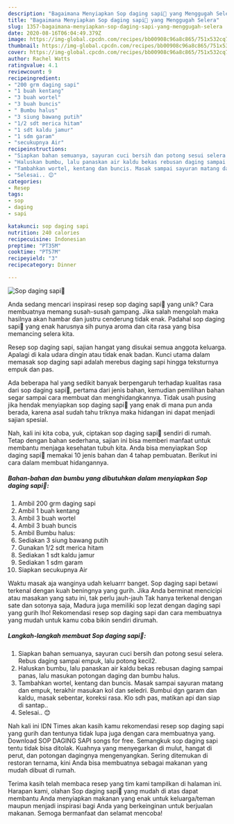 ```yaml
---
description: "Bagaimana Menyiapkan Sop daging sapi🍲 yang Menggugah Selera"
title: "Bagaimana Menyiapkan Sop daging sapi🍲 yang Menggugah Selera"
slug: 1357-bagaimana-menyiapkan-sop-daging-sapi-yang-menggugah-selera
date: 2020-08-16T06:04:49.379Z
image: https://img-global.cpcdn.com/recipes/bb00908c96a8c865/751x532cq70/sop-daging-sapi🍲-foto-resep-utama.jpg
thumbnail: https://img-global.cpcdn.com/recipes/bb00908c96a8c865/751x532cq70/sop-daging-sapi🍲-foto-resep-utama.jpg
cover: https://img-global.cpcdn.com/recipes/bb00908c96a8c865/751x532cq70/sop-daging-sapi🍲-foto-resep-utama.jpg
author: Rachel Watts
ratingvalue: 4.1
reviewcount: 9
recipeingredient:
- "200 grm daging sapi"
- "1 buah kentang"
- "3 buah wortel"
- "3 buah buncis"
- " Bumbu halus"
- "3 siung bawang putih"
- "1/2 sdt merica hitam"
- "1 sdt kaldu jamur"
- "1 sdm garam"
- "secukupnya Air"
recipeinstructions:
- "Siapkan bahan semuanya, sayuran cuci bersih dan potong sesui selera. Rebus daging sampai empuk, lalu potong kecil2."
- "Haluskan bumbu, lalu panaskan air kaldu bekas rebusan daging sampai panas, lalu masukan potongan daging dan bumbu halus."
- "Tambahkan wortel, kentang dan buncis. Masak sampai sayuran matang dan empuk, terakhir masukan kol dan seledri. Bumbui dgn garam dan kaldu, masak sebentar, koreksi rasa. Klo sdh pas, matikan api dan siap di santap.."
- "Selesai.. 😊"
categories:
- Resep
tags:
- sop
- daging
- sapi

katakunci: sop daging sapi 
nutrition: 240 calories
recipecuisine: Indonesian
preptime: "PT35M"
cooktime: "PT57M"
recipeyield: "3"
recipecategory: Dinner

---
```



![Sop daging sapi🍲](https://img-global.cpcdn.com/recipes/bb00908c96a8c865/751x532cq70/sop-daging-sapi🍲-foto-resep-utama.jpg)

Anda sedang mencari inspirasi resep sop daging sapi🍲 yang unik? Cara membuatnya memang susah-susah gampang. Jika salah mengolah maka hasilnya akan hambar dan justru cenderung tidak enak. Padahal sop daging sapi🍲 yang enak harusnya sih punya aroma dan cita rasa yang bisa memancing selera kita.

Resep sop daging sapi, sajian hangat yang disukai semua anggota keluarga. Apalagi di kala udara dingin atau tidak enak badan. Kunci utama dalam memasak sop daging sapi adalah merebus daging sapi hingga teksturnya empuk dan pas.

Ada beberapa hal yang sedikit banyak berpengaruh terhadap kualitas rasa dari sop daging sapi🍲, pertama dari jenis bahan, kemudian pemilihan bahan segar sampai cara membuat dan menghidangkannya. Tidak usah pusing jika hendak menyiapkan sop daging sapi🍲 yang enak di mana pun anda berada, karena asal sudah tahu triknya maka hidangan ini dapat menjadi sajian spesial.


Nah, kali ini kita coba, yuk, ciptakan sop daging sapi🍲 sendiri di rumah. Tetap dengan bahan sederhana, sajian ini bisa memberi manfaat untuk membantu menjaga kesehatan tubuh kita. Anda bisa menyiapkan Sop daging sapi🍲 memakai 10 jenis bahan dan 4 tahap pembuatan. Berikut ini cara dalam membuat hidangannya.

<!--inarticleads1-->

##### Bahan-bahan dan bumbu yang dibutuhkan dalam menyiapkan Sop daging sapi🍲:

1. Ambil 200 grm daging sapi
1. Ambil 1 buah kentang
1. Ambil 3 buah wortel
1. Ambil 3 buah buncis
1. Ambil  Bumbu halus:
1. Sediakan 3 siung bawang putih
1. Gunakan 1/2 sdt merica hitam
1. Sediakan 1 sdt kaldu jamur
1. Sediakan 1 sdm garam
1. Siapkan secukupnya Air


Waktu masak aja wanginya udah keluarrr banget. Sop daging sapi betawi terkenal dengan kuah beningnya yang gurih. Jika Anda berminat mencicipi atau masakan yang satu ini, tak perlu jauh-jauh Tak hanya terkenal dengan sate dan sotonya saja, Madura juga memiliki sop lezat dengan daging sapi yang gurih lho! Rekomendasi resep sop daging sapi dan cara membuatnya yang mudah untuk kamu coba bikin sendiri dirumah. 

<!--inarticleads2-->

##### Langkah-langkah membuat Sop daging sapi🍲:

1. Siapkan bahan semuanya, sayuran cuci bersih dan potong sesui selera. Rebus daging sampai empuk, lalu potong kecil2.
1. Haluskan bumbu, lalu panaskan air kaldu bekas rebusan daging sampai panas, lalu masukan potongan daging dan bumbu halus.
1. Tambahkan wortel, kentang dan buncis. Masak sampai sayuran matang dan empuk, terakhir masukan kol dan seledri. Bumbui dgn garam dan kaldu, masak sebentar, koreksi rasa. Klo sdh pas, matikan api dan siap di santap..
1. Selesai.. 😊


Nah kali ini IDN Times akan kasih kamu rekomendasi resep sop daging sapi yang gurih dan tentunya tidak lupa juga dengan cara membuatnya yang. Download SOP DAGING SAPI songs for free. Semangkuk sop daging sapi tentu tidak bisa ditolak. Kuahnya yang menyegarkan di mulut, hangat di perut, dan potongan dagingnya mengenyangkan. Sering ditemukan di restoran ternama, kini Anda bisa membuatnya sebagai makanan yang mudah dibuat di rumah. 

Terima kasih telah membaca resep yang tim kami tampilkan di halaman ini. Harapan kami, olahan Sop daging sapi🍲 yang mudah di atas dapat membantu Anda menyiapkan makanan yang enak untuk keluarga/teman maupun menjadi inspirasi bagi Anda yang berkeinginan untuk berjualan makanan. Semoga bermanfaat dan selamat mencoba!
